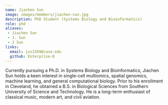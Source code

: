 ```yaml
---
name: Jiachen Sun
image: images/members/jiachen-sun.jpg
description: PhD Student (Systems Biology and Bioinformatics)
role: phd
aliases:
 - Jiachen Sun
 - J. Sun
 - J Sun
links:
  email: jxs2269@case.edu
  github: Enterprise-D
---
```


Currently pursuing a Ph.D. in Systems Biology and Bioinformatics, Jiachen Sun holds a keen interest in single-cell multiomics, spatial genomics, machine learning, and general computational biology. Prior to his enrollment in Cleveland, he obtained a B.S. in Biological Sciences from Southern University of Science and Technology. He is a long-term enthusiast of classical music, modern art, and civil aviation.
